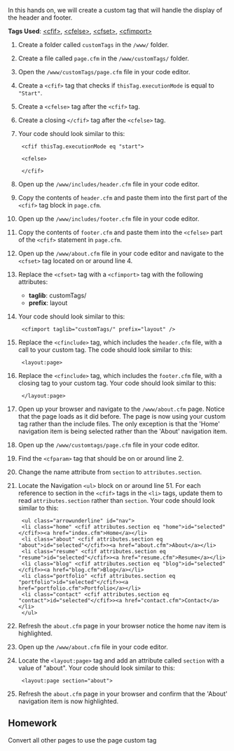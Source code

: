 In this hands on, we will create a custom tag that will handle the display of the header and footer.

**Tags Used**: [\<cfif>](http://help.adobe.com/en_US/ColdFusion/10.0/CFMLRef/WSc3ff6d0ea77859461172e0811cbec22c24-7fe8.html), [\<cfelse>](http://help.adobe.com/en_US/ColdFusion/10.0/CFMLRef/WSc3ff6d0ea77859461172e0811cbec22c24-7fe6.html), [\<cfset>](http://help.adobe.com/en_US/ColdFusion/10.0/CFMLRef/WSc3ff6d0ea77859461172e0811cbec22c24-7ffd.html), [\<cfimport>](http://help.adobe.com/en_US/ColdFusion/10.0/CFMLRef/WSc3ff6d0ea77859461172e0811cbec22c24-7ea1.html)

1. Create a folder called `customTags` in the `/www/` folder.
1. Create a file called `page.cfm` in the `/www/customTags/` folder.
1. Open the `/www/customTags/page.cfm` file in your code editor.
1. Create a `<cfif>` tag that checks if `thisTag.executionMode` is equal to `"Start"`.
1. Create a `<cfelse>` tag after the `<cfif>` tag.
1. Create a closing `</cfif>` tag after the `<cfelse>` tag.
1. Your code should look similar to this:

        <cfif thisTag.executionMode eq "start">

        <cfelse>

        </cfif>

1. Open up the `/www/includes/header.cfm` file in your code editor.
1. Copy the contents of `header.cfm` and paste them into the first part of the `<cfif>` tag block in `page.cfm`.
1. Open up the `/www/includes/footer.cfm` file in your code editor.
1. Copy the contents of `footer.cfm` and paste them into the `<cfelse>` part of the `<cfif>` statement in `page.cfm`.
1. Open up the `/www/about.cfm` file in your code editor and navigate to the `<cfset>` tag located on or around line 4.
1. Replace the `<cfset>` tag with a `<cfimport>` tag with the following attributes:
    * **taglib**: customTags/
    * **prefix**: layout
1. Your code should look similar to this:

        <cfimport taglib="customTags/" prefix="layout" />

1. Replace the `<cfinclude>` tag, which includes the `header.cfm` file, with a call to your custom tag. The code should look similar to this:

        <layout:page>

1. Replace the `<cfinclude>` tag, which includes the `footer.cfm` file, with a closing tag to your custom tag. Your code should look similar to this:

        </layout:page>

1. Open up your browser and navigate to the `/www/about.cfm` page. Notice that the page loads as it did before. The page is now using your custom tag rather than the include files. The only exception is that the 'Home' navigation item is being selected rather than the 'About' navigation item.
1. Open up the `/www/customtags/page.cfm` file in your code editor.
1. Find the `<cfparam>` tag that should be on or around line 2.
1. Change the name attribute from `section` to `attributes.section`.
1. Locate the Navigation `<ul>` block on or around line 51. For each reference to section in the `<cfif>` tags in the `<li>` tags, update them to read `attributes.section` rather than `section`. Your code should look similar to this:

        <ul class="arrowunderline" id="nav">
        <li class="home" <cfif attributes.section eq "home">id="selected"</cfif>><a href="index.cfm">Home</a></li>
        <li class="about" <cfif attributes.section eq "about">id="selected"</cfif>><a href="about.cfm">About</a></li>
        <li class="resume" <cfif attributes.section eq "resume">id="selected"</cfif>><a href="resume.cfm">Resume</a></li>
        <li class="blog" <cfif attributes.section eq "blog">id="selected"</cfif>><a href="blog.cfm">Blog</a></li>
        <li class="portfolio" <cfif attributes.section eq "portfolio">id="selected"</cfif>><a href="portfolio.cfm">Portfolio</a></li>
        <li class="contact" <cfif attributes.section eq "contact">id="selected"</cfif>><a href="contact.cfm">Contact</a></li>
        </ul>

1. Refresh the `about.cfm` page in your browser notice the home nav item is highlighted.
1. Open up the `/www/about.cfm` file in your code editor.
1. Locate the `<layout:page>` tag and add an attribute called `section` with a value of "about". Your code should look similar to this:

        <layout:page section="about">

1. Refresh the `about.cfm` page in your browser and confirm that the 'About' navigation item is now highlighted.

Homework
--------

Convert all other pages to use the page custom tag